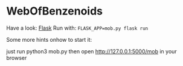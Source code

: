 # WebOfBenzenoids
Have a look: [Flask](http://flask.pocoo.org/docs/0.12/quickstart/#a-minimal-application)
Run with: ```FLASK_APP=mob.py flask run```
	
Some more hints onhow to start it:

just run python3 mob.py
then open http://127.0.0.1:5000/mob in your browser